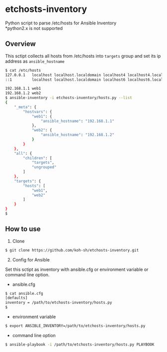 # etchosts-inventory
Python script to parse /etc/hosts for Ansible Inventory  
*python2.x is not supported

## Overview

This sctipt collects all hosts from /etc/hosts into `targets` group and set its ip address as `ansible_hostname`

```bash
$ cat /etc/hosts
127.0.0.1   localhost localhost.localdomain localhost4 localhost4.localdomain4
::1         localhost localhost.localdomain localhost6 localhost6.localdomain6

192.168.1.1 web1
192.168.1.2 web2
$ ansible-inventory -i etchosts-inventory/hosts.py --list
{
    "_meta": {
        "hostvars": {
            "web1": {
                "ansible_hostname": "192.168.1.1"
            },
            "web2": {
                "ansible_hostname": "192.168.1.2"
            }
        }
    },
    "all": {
        "children": [
            "targets",
            "ungrouped"
        ]
    },
    "targets": {
        "hosts": [
            "web1",
            "web2"
        ]
    }
}
$
```

## How to use

1. Clone

```bash
$ git clone https://github.com/koh-sh/etchosts-inventory.git
```

2. Config for Ansible

Set this sctipt as inventory with ansible.cfg or environment variable or command line option.

- ansible.cfg

```bash
$ cat ansible.cfg
[defaults]
inventory = /path/to/etchosts-inventory/hosts.py
$
```

- environment variable

```bash
$ export ANSIBLE_INVENTORY=/path/to/etchosts-inventory/hosts.py
```

- command line option

```bash
$ ansible-playbook -i /path/to/etchosts-inventory/hosts.py PLAYBOOK
```
